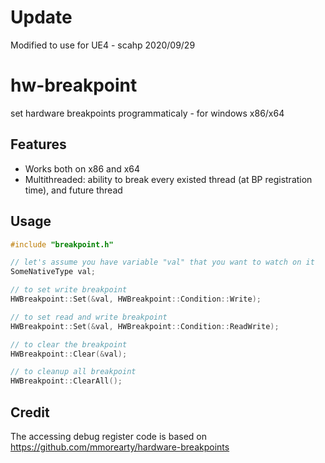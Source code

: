# Update
Modified to use for UE4 - scahp 2020/09/29

# hw-breakpoint
set hardware breakpoints programmaticaly - for windows x86/x64

## Features

* Works both on x86 and x64
* Multithreaded: ability to break every existed thread (at BP registration time), and future thread

## Usage
```c++
#include "breakpoint.h"

// let's assume you have variable "val" that you want to watch on it
SomeNativeType val;

// to set write breakpoint
HWBreakpoint::Set(&val, HWBreakpoint::Condition::Write);

// to set read and write breakpoint
HWBreakpoint::Set(&val, HWBreakpoint::Condition::ReadWrite);

// to clear the breakpoint
HWBreakpoint::Clear(&val);

// to cleanup all breakpoint
HWBreakpoint::ClearAll();
```
## Credit
The accessing debug register code is based on https://github.com/mmorearty/hardware-breakpoints
